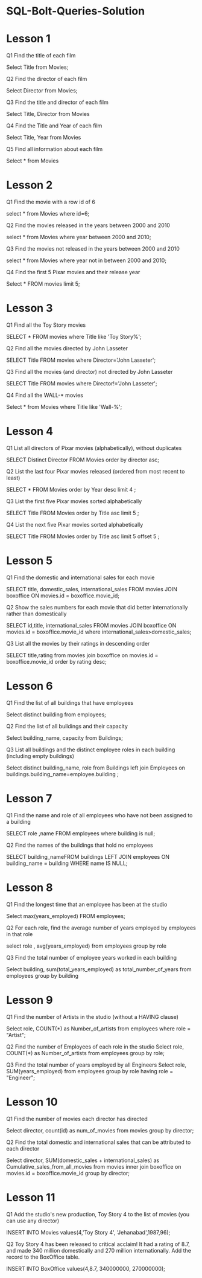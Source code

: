 # SQL-Bolt-Queries-Solution 

# Lesson 1
Q1 Find the title of each film

Select Title from Movies;

Q2 Find the director of each film

Select Director from Movies;

Q3 Find the title and director of each film

Select Title, Director from Movies

Q4 Find the Title and Year of each film

Select Title, Year from Movies

Q5 Find all information about each film

Select * from Movies

# Lesson 2
Q1 Find the movie with a row id of 6

select * from Movies where id=6;

Q2 Find the movies released in the years between 2000 and 2010 

select * from Movies where year between 2000 and 2010;

Q3 Find the movies not released in the years between 2000 and 2010 

select * from Movies where year not in between 2000 and 2010;

Q4 Find the first 5 Pixar movies and their release year

Select * FROM movies limit 5;

# Lesson 3
Q1 Find all the Toy Story movies

SELECT * FROM movies where Title like 'Toy Story%';

Q2 Find all the movies directed by John Lasseter

SELECT Title FROM movies where Director='John Lasseter';

Q3 Find all the movies (and director) not directed by John Lasseter 

SELECT Title FROM movies where Director!='John Lasseter';

Q4 Find all the WALL-* movies 

Select * from Movies where Title like 'Wall-%';

# Lesson 4

Q1 List all directors of Pixar movies (alphabetically), without duplicates 

SELECT Distinct Director FROM Movies order by director asc;

Q2 List the last four Pixar movies released (ordered from most recent to least) 

SELECT * FROM Movies order by Year desc limit 4 ;

Q3 List the first five Pixar movies sorted alphabetically

SELECT Title  FROM Movies order by Title asc limit 5 ;

Q4 List the next five Pixar movies sorted alphabetically 

SELECT Title  FROM Movies order by Title asc limit 5 offset 5 ;

# Lesson 5

Q1 Find the domestic and international sales for each movie 

SELECT title, domestic_sales, international_sales FROM movies JOIN boxoffice ON movies.id = boxoffice.movie_id;

Q2 Show the sales numbers for each movie that did better internationally rather than domestically

SELECT id,title,  international_sales FROM movies JOIN boxoffice ON movies.id = boxoffice.movie_id where international_sales>domestic_sales;

Q3 List all the movies by their ratings in descending order

SELECT title,rating from movies join boxoffice on movies.id = boxoffice.movie_id order by rating desc;

# Lesson 6

Q1 Find the list of all buildings that have employees 

Select distinct building from employees;

Q2 Find the list of all buildings and their capacity

Select building_name, capacity from Buildings;

Q3 List all buildings and the distinct employee roles in each building (including empty buildings)

Select distinct building_name, role from Buildings left join Employees on buildings.building_name=employee.building ;


# Lesson 7

Q1 Find the name and role of all employees who have not been assigned to a building

SELECT role ,name FROM employees where building is null;

Q2 Find the names of the buildings that hold no employees 

SELECT  building_nameFROM buildings LEFT JOIN employees ON building_name = building WHERE name IS NULL;

# Lesson 8

Q1 Find the longest time that an employee has been at the studio 

Select max(years_employed) FROM employees;

Q2 For each role, find the average number of years employed by employees in that role 

select role , avg(years_employed) from employees group by role

Q3 Find the total number of employee years worked in each building 

Select building, sum(total_years_employed) as total_number_of_years from employees group by building

# Lesson 9

Q1 Find the number of Artists in the studio (without a HAVING clause)

Select role, COUNT(*) as Number_of_artists from employees where role = "Artist";

Q2 Find the number of Employees of each role in the studio 
Select  role, COUNT(*) as Number_of_artists from employees  group by role;

Q3 Find the total number of years employed by all Engineers 
Select role, SUM(years_employed) from employees  group by role having role = "Engineer";

# Lesson 10

Q1 Find the number of movies each director has directed 

Select director, count(id)  as num_of_movies from movies group by director;

Q2 Find the total domestic and international sales that can be attributed to each director

Select director, SUM(domestic_sales + international_sales) as Cumulative_sales_from_all_movies from movies inner join boxoffice on movies.id = boxoffice.movie_id
group by director;

# Lesson 11

Q1 Add the studio's new production, Toy Story 4 to the list of movies (you can use any director)

INSERT INTO Movies values(4,'Toy Story 4', 'Jehanabad',1987,96);

Q2 Toy Story 4 has been released to critical acclaim! It had a rating of 8.7, and made 340 million domestically and 270 million internationally. Add the record to the BoxOffice table.

INSERT INTO BoxOffice values(4,8.7, 340000000, 270000000);











